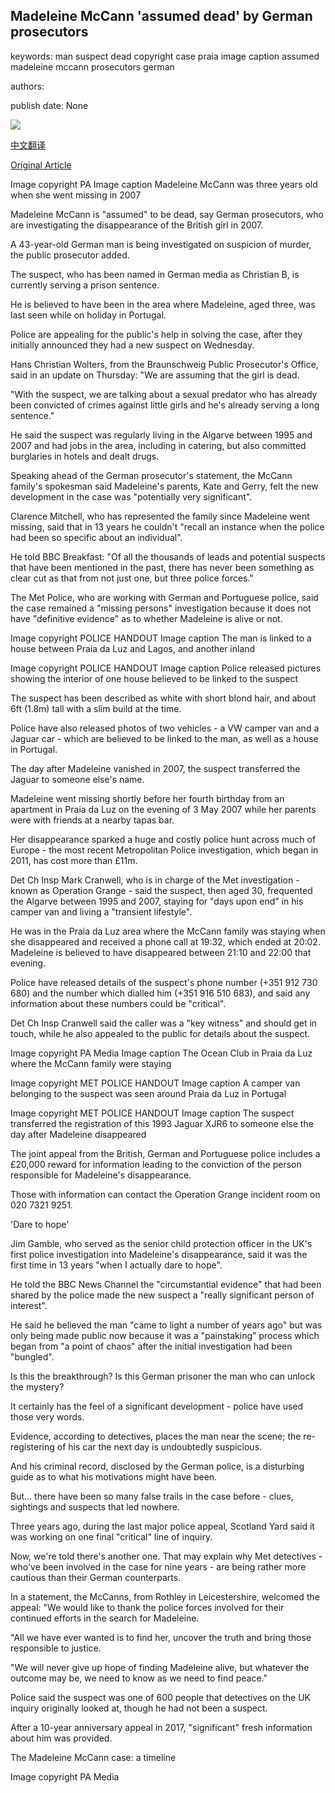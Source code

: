 ## Madeleine McCann 'assumed dead' by German prosecutors

keywords: man suspect dead copyright case praia image caption assumed madeleine mccann prosecutors german

authors: 

publish date: None

![](https://ichef.bbci.co.uk/news/1024/branded_news/A5BF/production/_97713424_mediaitem97713423.jpg)

[中文翻译](Madeleine%20McCann%20%27assumed%20dead%27%20by%20German%20prosecutors_zh.md)

[Original Article](https://www.bbc.com/news/uk-52916137)

Image copyright PA Image caption Madeleine McCann was three years old when she went missing in 2007

Madeleine McCann is "assumed" to be dead, say German prosecutors, who are investigating the disappearance of the British girl in 2007.

A 43-year-old German man is being investigated on suspicion of murder, the public prosecutor added.

The suspect, who has been named in German media as Christian B, is currently serving a prison sentence.

He is believed to have been in the area where Madeleine, aged three, was last seen while on holiday in Portugal.

Police are appealing for the public's help in solving the case, after they initially announced they had a new suspect on Wednesday.

Hans Christian Wolters, from the Braunschweig Public Prosecutor's Office, said in an update on Thursday: "We are assuming that the girl is dead.

"With the suspect, we are talking about a sexual predator who has already been convicted of crimes against little girls and he's already serving a long sentence."

He said the suspect was regularly living in the Algarve between 1995 and 2007 and had jobs in the area, including in catering, but also committed burglaries in hotels and dealt drugs.

Speaking ahead of the German prosecutor's statement, the McCann family's spokesman said Madeleine's parents, Kate and Gerry, felt the new development in the case was "potentially very significant".

Clarence Mitchell, who has represented the family since Madeleine went missing, said that in 13 years he couldn't "recall an instance when the police had been so specific about an individual".

He told BBC Breakfast: "Of all the thousands of leads and potential suspects that have been mentioned in the past, there has never been something as clear cut as that from not just one, but three police forces."

The Met Police, who are working with German and Portuguese police, said the case remained a "missing persons" investigation because it does not have "definitive evidence" as to whether Madeleine is alive or not.

Image copyright POLICE HANDOUT Image caption The man is linked to a house between Praia da Luz and Lagos, and another inland

Image copyright POLICE HANDOUT Image caption Police released pictures showing the interior of one house believed to be linked to the suspect

The suspect has been described as white with short blond hair, and about 6ft (1.8m) tall with a slim build at the time.

Police have also released photos of two vehicles - a VW camper van and a Jaguar car - which are believed to be linked to the man, as well as a house in Portugal.

The day after Madeleine vanished in 2007, the suspect transferred the Jaguar to someone else's name.

Madeleine went missing shortly before her fourth birthday from an apartment in Praia da Luz on the evening of 3 May 2007 while her parents were with friends at a nearby tapas bar.

Her disappearance sparked a huge and costly police hunt across much of Europe - the most recent Metropolitan Police investigation, which began in 2011, has cost more than £11m.

Det Ch Insp Mark Cranwell, who is in charge of the Met investigation - known as Operation Grange - said the suspect, then aged 30, frequented the Algarve between 1995 and 2007, staying for "days upon end" in his camper van and living a "transient lifestyle".

He was in the Praia da Luz area where the McCann family was staying when she disappeared and received a phone call at 19:32, which ended at 20:02. Madeleine is believed to have disappeared between 21:10 and 22:00 that evening.

Police have released details of the suspect's phone number (+351 912 730 680) and the number which dialled him (+351 916 510 683), and said any information about these numbers could be "critical".

Det Ch Insp Cranwell said the caller was a "key witness" and should get in touch, while he also appealed to the public for details about the suspect.

Image copyright PA Media Image caption The Ocean Club in Praia da Luz where the McCann family were staying

Image copyright MET POLICE HANDOUT Image caption A camper van belonging to the suspect was seen around Praia da Luz in Portugal

Image copyright MET POLICE HANDOUT Image caption The suspect transferred the registration of this 1993 Jaguar XJR6 to someone else the day after Madeleine disappeared

The joint appeal from the British, German and Portuguese police includes a £20,000 reward for information leading to the conviction of the person responsible for Madeleine's disappearance.

Those with information can contact the Operation Grange incident room on 020 7321 9251.

'Dare to hope'

Jim Gamble, who served as the senior child protection officer in the UK's first police investigation into Madeleine's disappearance, said it was the first time in 13 years "when I actually dare to hope".

He told the BBC News Channel the "circumstantial evidence" that had been shared by the police made the new suspect a "really significant person of interest".

He said he believed the man "came to light a number of years ago" but was only being made public now because it was a "painstaking" process which began from "a point of chaos" after the initial investigation had been "bungled".

Is this the breakthrough? Is this German prisoner the man who can unlock the mystery?

It certainly has the feel of a significant development - police have used those very words.

Evidence, according to detectives, places the man near the scene; the re-registering of his car the next day is undoubtedly suspicious.

And his criminal record, disclosed by the German police, is a disturbing guide as to what his motivations might have been.

But... there have been so many false trails in the case before - clues, sightings and suspects that led nowhere.

Three years ago, during the last major police appeal, Scotland Yard said it was working on one final "critical" line of inquiry.

Now, we're told there's another one. That may explain why Met detectives - who've been involved in the case for nine years - are being rather more cautious than their German counterparts.

In a statement, the McCanns, from Rothley in Leicestershire, welcomed the appeal: "We would like to thank the police forces involved for their continued efforts in the search for Madeleine.

"All we have ever wanted is to find her, uncover the truth and bring those responsible to justice.

"We will never give up hope of finding Madeleine alive, but whatever the outcome may be, we need to know as we need to find peace."

Police said the suspect was one of 600 people that detectives on the UK inquiry originally looked at, though he had not been a suspect.

After a 10-year anniversary appeal in 2017, "significant" fresh information about him was provided.

The Madeleine McCann case: a timeline

Image copyright PA Media